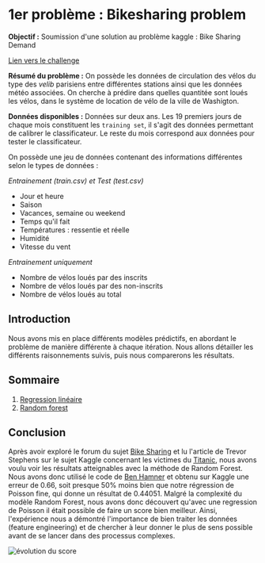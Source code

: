 # 1er problème : Bikesharing problem

**Objectif :** Soumission d'une solution au problème kaggle : Bike Sharing Demand

[Lien vers le challenge](https://www.kaggle.com/c/bike-sharing-demand)

**Résumé du problème :** On possède les données de circulation des vélos du type des *velib* parisiens entre différentes stations ainsi que les données météo associées. On cherche à prédire dans quelles quantitée sont loués les vélos, dans le système de location de vélo de la ville de Washigton.

**Données disponibles :** Données sur deux ans. Les 19 premiers jours de chaque mois constituent les `training set`, il s'agit des données permettant de calibrer le classificateur. Le reste du mois correspond aux données pour tester le classificateur.

On possède une jeu de données contenant des informations différentes selon le types de données :

*Entrainement (train.csv) et Test (test.csv)*

* Jour et heure
* Saison
* Vacances, semaine ou weekend
* Temps qu'il fait
* Températures : ressentie et réelle
* Humidité
* Vitesse du vent

*Entrainement uniquement*

* Nombre de vélos loués par des inscrits
* Nombre de vélos loués par des non-inscrits
* Nombre de vélos loués au total


## Introduction

Nous avons mis en place différents modèles prédictifs, en abordant le problème de manière différente à chaque itération. Nous allons détailler les différents raisonnements suivis, puis nous comparerons les résultats.


## Sommaire

1. [Regression linéaire](bikesharing_1_linear_regression.md)
2. [Random forest](bikesharing_2_random_forest.md)

## Conclusion

Après avoir exploré le forum du sujet [Bike Sharing](https://www.kaggle.com/c/bike-sharing-demand/scripts) et lu l'article de Trevor Stephens sur le sujet Kaggle concernant les victimes du [Titanic](http://trevorstephens.com/post/73770963794/titanic-getting-started-with-r-part-5-random), nous avons voulu voir les résultats atteignables avec la méthode de Random Forest. Nous avons donc utilisé le code de [Ben Hamner](https://www.kaggle.com/benhamner/bike-sharing-demand/random-forest-benchmark) et obtenu sur Kaggle une erreur de 0.66, soit presque 50% moins bien que notre régression de Poisson fine, qui donne un résultat de 0.44051. Malgré la complexité du modèle Random Forest, nous avons donc découvert qu'avec une regression de Poisson il était possible de faire un score bien meilleur. Ainsi, l'expérience nous a démontré l'importance de bien traiter les données (feature engineering) et de chercher à leur donner le plus de sens possible avant de se lancer dans des processus complexes.

![évolution du score](https://raw.githubusercontent.com/matthiasbe/projetspe/master/docs/images/scoreBikeSharing.png)
